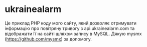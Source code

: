 # ukrainealarm
Це приклад PHP коду мого сайту, який дозволяє отримувати інформацію про повітряну тривогу з api.ukrainealarm.com та відображати її на сайті шляхом запису в MySQL.
Дякую mysmx (https://github.com/mysmx) за допомогу.



